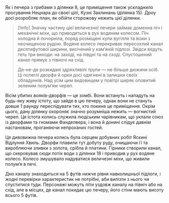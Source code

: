 Як і печера з грибами з ділянки 8, це приміщення також ускладнило просування Нецнара до своєї цілі, Кузні Заклинань (ділянка 15). Дроу досі розробляє план, як обійти сторожову нежить цієї ділянки.

>[!info]
>Значну частину цієї величезної печери займає доменна піч і механічні міхи, що приводяться в рух водяним колесом. Піч холодна й почорніла, поряд розміщені купи вугілля та візки з неочищеною рудою. Водяне колесо перекриває пересохлий канал десятифутової ширини, висічений у кам’яній підлозі. Звідси ведуть геть три виходи: на заході, на півдні та на сході. Спустошений канал прямує з півночі на схід.
>
>Де-не-де розкидані здряхлявілі трупи — не більше дюжини осіб. Ці полеглі дворфи й орки досі одягнені в залишки своїх обладунків. Над усім цим видовищем у повітрі ширяє оповитий зеленим полум’ям череп.

Вісім убитих вояків-дворфів — це зомбі. Вони встануть і нападуть на будь-яку живу істоту, що зайде в цю печеру, однак вони не стануть довше 1 раунду переслідувати тих, хто покине це приміщення. Окрім цього, дану ділянку охороняє значно розумніша нежить — вогнистий череп. Ця істота колись служила людським чарівникам, що уклали союз із дворфами та гномами Фанделвера, і вона й донині слідує давнім настановам, проганяючи непроханих гостей.

Ця дивовижна печера колись була серцем добувних робіт Яскині Відлуння Хвиль. Дворфи плавили тут добуту руду, очищаючи її та виробляючи зливки з золота, срібла й платини. Гірники створили канал, що скеровував сюди потік води з ділянки 18 і приводив у рух водяне колесо. Колесо змушувало надуватися величезні міхи, що живили полум’я в печі.

Дно каналу знаходиться на 5 футів нижче рівня навколишньої підлоги, і жодні перевірки характеристик не потрібні, аби вилізти з нього чи спуститися туди. Персонажі можуть піти уздовж каналу на північ або на схід, але в місцях, де канал покидає цю печеру, його стіни мають висоту всього 5 футів.
